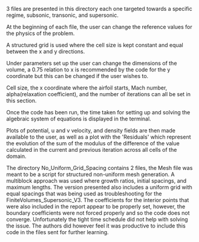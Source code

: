 3 files are presented in this directory each one targeted towards a specific regime, subsonic, transonic, and supersonic.

At the beginning of each file, the user can change the reference values for the physics of the problem.

A structured grid is used where the cell size is kept constant and equal between the x and y directions. 

Under parameters set up the user can change the dimensions of the volume, a 0.75 relation to x is recommended by the code for the y coordinate but this can be changed if the user wishes to. 

Cell size, the x coordinate where the airfoil starts, Mach number, alpha(relaxation coefficient), and the number of iterations can all be set in this section.

Once the code has been run, the time taken for setting up and solving the algebraic system of equations is displayed in the terminal. 

Plots of potential, u and v velocity, and density fields are then made available to the user, as well as a plot with the 'Residuals' which represent the evolution of the sum of the modulus of the difference of the value calculated in the current and previous iteration across all cells of the domain.


The directory No_Uniform_Grid_Spacing contains 2 files, the Mesh file was meant to be a script for structured non-uniform mesh generation. A multiblock approach was used where growth ratios, initial spacings, and maximum lengths. The version presented also includes a uniform grid with equal spacings that was being used as troubleshooting for the FiniteVolumes_Supersonic_V3. The coefficients for the interior points that were also included in the report appear to be properly set, however, the boundary coefficients were not forced properly and so the code does not converge. Unfortunately the tight time schedule did not help with solving the issue. The authors did however feel it was productive to include this code in the files sent for further learning.